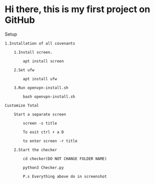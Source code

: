 # Hi there, this is my first project on GitHub

Setup

    1.Installation of all covenants
    
        1.Install screen.
        
            apt install screen
            
        2.Set ufw
        
            apt install ufw
            
        3.Run openvpn-install.sh
        
            bash openvpn-install.sh
            
    Customize Total
    
        Start a separate screen
        
            screen -s title
            
            To exit ctrl + a D
            
            to enter screen -r title
            
        2.Start the checker
        
            cd checker(DO NOT CHANGE FOLDER NAME)
            
            python3 Checker.py
            
            P.s Everything above do in screenshot
            
